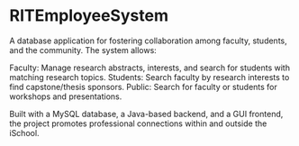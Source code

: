 # RITEmployeeSystem
A database application for fostering collaboration among faculty, students, and the community. The system allows:

Faculty: Manage research abstracts, interests, and search for students with matching research topics.
Students: Search faculty by research interests to find capstone/thesis sponsors.
Public: Search for faculty or students for workshops and presentations.

Built with a MySQL database, a Java-based backend, and a GUI frontend, the project promotes professional connections within and outside the iSchool.
